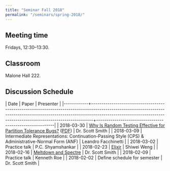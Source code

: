 ```yaml
---
title: "Seminar Fall 2018"
permalink: "/seminars/spring-2018/"
---
```


Meeting time
------------

Fridays, 12:30–13:30.

Classroom
---------

Malone Hall 222.

Discussion Schedule
-------------------

|       Date | Paper                                                                                                                                                                                                                                     | Presenter                                               |
|------------+-------------------------------------------------------------------------------------------------------------------------------------------------------------------------------------------------------------------------------------------+---------------------------------------------------------|
| 2018-03-30 | [Why Is Random Testing Effective for Partition Tolerance Bugs?](https://dl.acm.org/citation.cfm?id=3177123.3158134) ([PDF](https://people.mpi-sws.org/~fniksic/popl2018/paper.pdf))                                                       | Dr. Scott Smith                                         |
| 2018-03-09 | Intermediate Representations: Continuation-Passing Style (CPS) & Administrative-Normal Form (ANF)                                                                                                                                         | Leandro Facchinetti                                     |
| 2018-03-02 | Practice talk                                                                                                                                                                                                                             | P.C. Shyamshankar                                       |
| 2018-02-23 | [Elixir](https://elixir-lang.org)                                                                                                                                                                                                         | Shiwei Weng                                             |
| 2018-02-16 | [Meltdown and Spectre](https://meltdownattack.com)                                                                                                                                                                                        | Dr. Scott Smith                                         |
| 2018-02-09 | Practice talk                                                                                                                                                                                                                             | Kenneth Roe                                             |
| 2018-02-02 | Define schedule for semester                                                                                                                                                                                                              | Dr. Scott Smith                                         |
